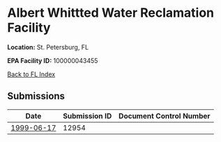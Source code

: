 # Albert Whittted Water Reclamation Facility

**Location:** St. Petersburg, FL

**EPA Facility ID:** 100000043455

[Back to FL Index](../../index.md)

## Submissions

| Date | Submission ID | Document Control Number |
|------|--------------|-------------------------|
| [1999-06-17](submissions/12954.md) | 12954 |  |
